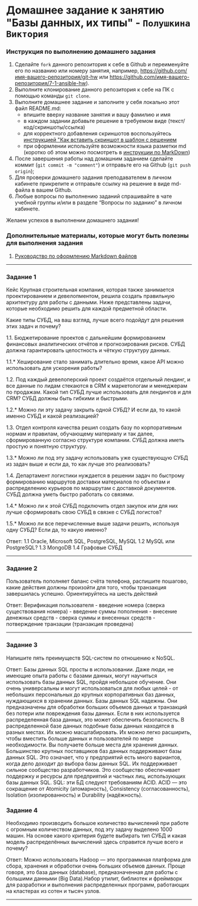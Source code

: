 # Домашнее задание к занятию "Базы данных, их типы" - `Полушкина Виктория`


### Инструкция по выполнению домашнего задания

   1. Сделайте `fork` данного репозитория к себе в Github и переименуйте его по названию или номеру занятия, например, https://github.com/имя-вашего-репозитория/git-hw или  https://github.com/имя-вашего-репозитория/7-1-ansible-hw).
   2. Выполните клонирование данного репозитория к себе на ПК с помощью команды `git clone`.
   3. Выполните домашнее задание и заполните у себя локально этот файл README.md:
      - впишите вверху название занятия и вашу фамилию и имя
      - в каждом задании добавьте решение в требуемом виде (текст/код/скриншоты/ссылка)
      - для корректного добавления скриншотов воспользуйтесь [инструкцией "Как вставить скриншот в шаблон с решением](https://github.com/netology-code/sys-pattern-homework/blob/main/screen-instruction.md)
      - при оформлении используйте возможности языка разметки md (коротко об этом можно посмотреть в [инструкции  по MarkDown](https://github.com/netology-code/sys-pattern-homework/blob/main/md-instruction.md))
   4. После завершения работы над домашним заданием сделайте коммит (`git commit -m "comment"`) и отправьте его на Github (`git push origin`);
   5. Для проверки домашнего задания преподавателем в личном кабинете прикрепите и отправьте ссылку на решение в виде md-файла в вашем Github.
   6. Любые вопросы по выполнению заданий спрашивайте в чате учебной группы и/или в разделе “Вопросы по заданию” в личном кабинете.
   
Желаем успехов в выполнении домашнего задания!
   
### Дополнительные материалы, которые могут быть полезны для выполнения задания

1. [Руководство по оформлению Markdown файлов](https://gist.github.com/Jekins/2bf2d0638163f1294637#Code)

---

### Задание 1
Кейс
Крупная строительная компания, которая также занимается проектированием и девелопментом, решила создать правильную архитектуру для работы с данными. Ниже представлены задачи, которые необходимо решить для каждой предметной области.

Какие типы СУБД, на ваш взгляд, лучше всего подойдут для решения этих задач и почему?

1.1. Бюджетирование проектов с дальнейшим формированием финансовых аналитических отчётов и прогнозирования рисков. СУБД должна гарантировать целостность и чёткую структуру данных.

1.1.* Хеширование стало занимать длительно время, какое API можно использовать для ускорения работы?

1.2. Под каждый девелоперский проект создаётся отдельный лендинг, и все данные по лидам стекаются в CRM к маркетологам и менеджерам по продажам. Какой тип СУБД лучше использовать для лендингов и для CRM? СУБД должны быть гибкими и быстрыми.

1.2.* Можно ли эту задачу закрыть одной СУБД? И если да, то какой именно СУБД и какой реализацией?

1.3. Отдел контроля качества решил создать базу по корпоративным нормам и правилам, обучающему материалу и так далее, сформированную согласно структуре компании. СУБД должна иметь простую и понятную структуру.

1.3.* Можно ли под эту задачу использовать уже существующую СУБД из задач выше и если да, то как лучше это реализовать?

1.4. Департамент логистики нуждается в решении задач по быстрому формированию маршрутов доставки материалов по объектам и распределению курьеров по маршрутам с доставкой документов. СУБД должна уметь быстро работать со связями.

1.4.* Можно ли к этой СУБД подключить отдел закупок или для них лучше сформировать свою СУБД в связке с СУБД логистов?

1.5.* Можно ли все перечисленные выше задачи решить, используя одну СУБД? Если да, то какую именно?


Ответ:
1.1 Oracle, Microsoft SQL, PostgreSQL, MySQL
1.2 MySQL или PostgreSQL?
1.3 MongoDB
1.4 Графовые СУБД

---

### Задание 2
Пользователь пополняет баланс счёта телефона, распишите пошагово, какие действия должны произойти для того, чтобы транзакция завершилась успешно. Ориентируйтесь на шесть действий


Ответ:
Верификация пользователя - введение номера (сверка существования номера) - введение суммы пополнения - внесение денежных средств - сверка суммы и внесенных средств - потверждение транзации (транзакция проведена)

---

### Задание 3
Напишите пять преимуществ SQL-систем по отношению к NoSQL.


Ответ:
Базы данных SQL просты в использовании. Даже люди, не имеющие опыта работы с базами данных, могут научиться использовать базы данных SQL, пройдя небольшое обучение.
Они очень универсальны и могут использоваться для любых целей - от небольших персональных до крупных корпоративных баз данных, нуждающихся в хранении данных.
Базы данных SQL надежны. Они предназначены для обработки больших объемов данных и транзакций без потери или повреждения базы данных. Если в них используется распределенная база данных, это может обеспечить безопасность. В распределенной базе данных подобные базы данных находятся в разных местах.
Их можно масштабировать. Их можно легко расширить, чтобы вместить больше данных и пользователей по мере необходимости. Вы получаете больше места для хранения данных.
Большинство крупных поставщиков баз данных поддерживают базы данных SQL. Это означает, что у предприятий есть много вариантов, когда дело доходит до выбора базы данных SQL.
Их поддерживает сильное сообщество разработчиков. Это сообщество обеспечивает поддержку и ресурсы для предприятий и частных лиц, использующих базы данных SQL.
SQL: эти БД следуют требованиям ACID. ACID — это сокращение от Atomicity (атомарность), Consistency (согласованность), Isolation (изолированность) и Durability (надёжность).


### Задание 4
Необходимо производить большое количество вычислений при работе с огромным количеством данных, под эту задачу выделено 1000 машин.
На основе какого критерия будете выбирать тип СУБД и какая модель распределённых вычислений здесь справится лучше всего и почему?


Ответ:
Можно использовать Hadoop — это программная платформа для сбора, хранения и обработки очень больших объемов данных. Проще говоря, это база данных (database), предназначенная для работы с большими данными (Big Data).Набор утилит, библиотек и фреймворк для разработки и выполнения распределенных программ, работающих на кластерах из сотен и тысяч узлов.

---
